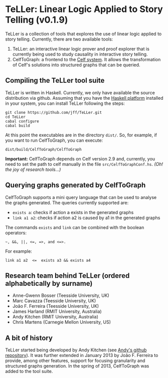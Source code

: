 # TeLLer: Linear Logic Applied to Story Telling (v0.1.9)

TeLLer is a collection of tools that explores the use of linear logic applied to story telling.
Currently, there are two available tools:

 1. TeLLer: an interactive linear logic prover and proof explorer that is currently being used to study causality in interactive story telling.
 2. CelfToGraph: a frontend to the [Celf system](http://clf.github.io/celf). It allows the transformation of Celf's solutions into structured graphs that can be queried.

## Compiling the TeLLer tool suite
TeLLer is written in Haskell. Currently, we only have available the source distribution via github. 
Assuming that you have the [Haskell platform](http://www.haskell.org/platform/) installed in your system,
you can install TeLLer following the steps:

    git clone https://github.com/jff/TeLLer.git
    cd TeLLer
    cabal configure
    cabal build

At this point the executables are in the directory `dist/`. So, for example, if you want to run CelfToGraph,
you can execute:

    dist/build/CelfToGraph/CelfToGraph

**Important:** CelfToGraph depends on Celf version 2.9 and, currently, you need to set the path to celf manually
in the file `src/CelfToGraphConf.hs`. *(Oh! the joy of research tools...)*

## Querying graphs generated by CelfToGraph
CelfToGraph supports a mini query language that can be used to analyse the graphs generated. The queries
currently supported are:

 * `exists a`: checks if action a exists in the generated graphs
 * `link a1 a2`: checks if action a2 is caused by a1 in the generated graphs
  
The commands `exists` and `link` can be combined with the boolean operators:

    ~, &&, ||, <=, =>, and <=>.

For example: 

    link a1 a2  <=  exists a3 && exists a4


 

## Research team behind TeLLer (ordered alphabetically by surname)

 * Anne-Gwenn Bosser (Teesside University, UK)
 * Marc Cavazza (Teesside University, UK)
 * João F. Ferreira (Teesside University, UK)
 * James Harland (RMIT University, Australia)
 * Andy Kitchen (RMIT University, Australia)
 * Chris Martens (Carnegie Mellon University, US)

## A bit of history

TeLLer started being developed by Andy Kitchen (see [Andy's github repository](https://github.com/andykitchen/linear-logic)).
It was further extended in January 2013 by João F. Ferreira to provide, among other features, support for focusing granularity and structured
graphs generation. In the spring of 2013, CelfToGraph was added to the tool suite.
